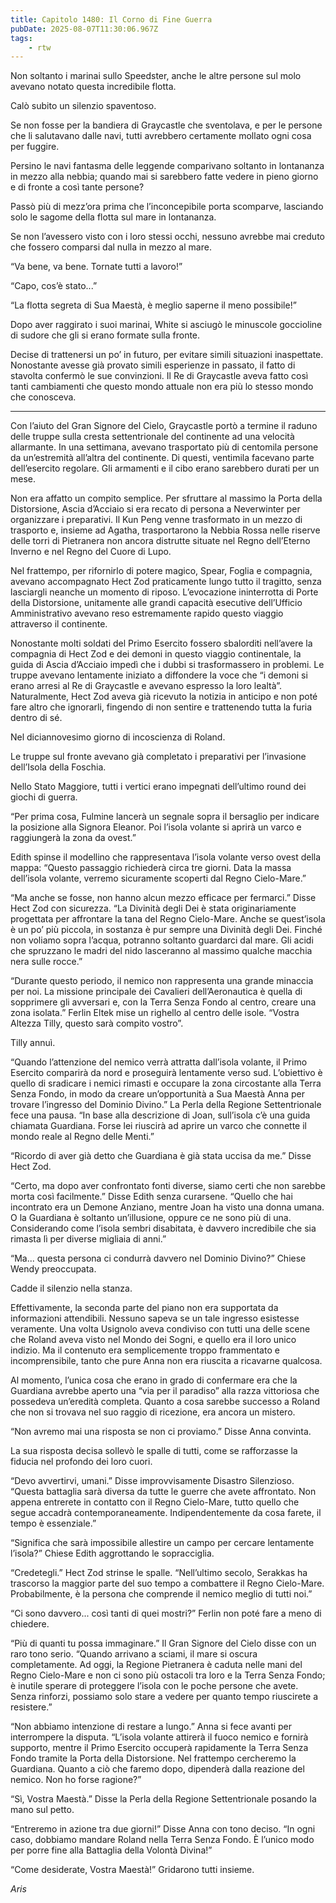 ```yaml
---
title: Capitolo 1480: Il Corno di Fine Guerra
pubDate: 2025-08-07T11:30:06.967Z
tags:
    - rtw
---
```



Non soltanto i marinai sullo Speedster, anche le altre persone sul molo avevano notato questa incredibile flotta.


Calò subito un silenzio spaventoso.


Se non fosse per la bandiera di Graycastle che sventolava, e per le persone che li salutavano dalle navi, tutti avrebbero certamente mollato ogni cosa per fuggire.


Persino le navi fantasma delle leggende comparivano soltanto in lontananza in mezzo alla nebbia; quando mai si sarebbero fatte vedere in pieno giorno e di fronte a così tante persone?


Passò più di mezz’ora prima che l’inconcepibile porta scomparve, lasciando solo le sagome della flotta sul mare in lontananza.


Se non l’avessero visto con i loro stessi occhi, nessuno avrebbe mai creduto che fossero comparsi dal nulla in mezzo al mare.


“Va bene, va bene. Tornate tutti a lavoro!”


“Capo, cos’è stato...”


“La flotta segreta di Sua Maestà, è meglio saperne il meno possibile!”


Dopo aver raggirato i suoi marinai, White si asciugò le minuscole goccioline di sudore che gli si erano formate sulla fronte.


Decise di trattenersi un po’ in futuro, per evitare simili situazioni inaspettate. Nonostante avesse già provato simili esperienze in passato, il fatto di stavolta confermò le sue convinzioni. Il Re di Graycastle aveva fatto così tanti cambiamenti che questo mondo attuale non era più lo stesso mondo che conosceva.


***






Con l’aiuto del Gran Signore del Cielo, Graycastle portò a termine il raduno delle truppe sulla cresta settentrionale del continente ad una velocità allarmante. In una settimana, avevano trasportato più di centomila persone da un’estremità all’altra del continente. Di questi, ventimila facevano parte dell’esercito regolare. Gli armamenti e il cibo erano sarebbero durati per un mese.


Non era affatto un compito semplice. Per sfruttare al massimo la Porta della Distorsione, Ascia d’Acciaio si era recato di persona a Neverwinter per organizzare i preparativi. Il Kun Peng venne trasformato in un mezzo di trasporto e, insieme ad Agatha, trasportarono la Nebbia Rossa nelle riserve delle torri di Pietranera non ancora distrutte situate nel Regno dell’Eterno Inverno e nel Regno del Cuore di Lupo.


Nel frattempo, per rifornirlo di potere magico, Spear, Foglia e compagnia, avevano accompagnato Hect Zod praticamente lungo tutto il tragitto, senza lasciargli neanche un momento di riposo. L’evocazione ininterrotta di Porte della Distorsione, unitamente alle grandi capacità esecutive dell’Ufficio Amministrativo avevano reso estremamente rapido questo viaggio attraverso il continente.


Nonostante molti soldati del Primo Esercito fossero sbalorditi nell’avere la compagnia di Hect Zod e dei demoni in questo viaggio continentale, la guida di Ascia d’Acciaio impedì che i dubbi si trasformassero in problemi. Le truppe avevano lentamente iniziato a diffondere la voce che “i demoni si erano arresi al Re di Graycastle e avevano espresso la loro lealtà”. Naturalmente, Hect Zod aveva già ricevuto la notizia in anticipo e non poté fare altro che ignorarli, fingendo di non sentire e trattenendo tutta la furia dentro di sé.


Nel diciannovesimo giorno di incoscienza di Roland.


Le truppe sul fronte avevano già completato i preparativi per l’invasione dell’Isola della Foschia.


Nello Stato Maggiore, tutti i vertici erano impegnati dell’ultimo round dei giochi di guerra.


“Per prima cosa, Fulmine lancerà un segnale sopra il bersaglio per indicare la posizione alla Signora Eleanor. Poi l’isola volante si aprirà un varco e raggiungerà la zona da ovest.”


Edith spinse il modellino che rappresentava l’isola volante verso ovest della mappa: “Questo passaggio richiederà circa tre giorni. Data la massa dell’isola volante, verremo sicuramente scoperti dal Regno Cielo-Mare.”


“Ma anche se fosse, non hanno alcun mezzo efficace per fermarci.” Disse Hect Zod con sicurezza. “La Divinità degli Dei è stata originariamente progettata per affrontare la tana del Regno Cielo-Mare. Anche se quest’isola è un po’ più piccola, in sostanza è pur sempre una Divinità degli Dei. Finché non voliamo sopra l’acqua, potranno soltanto guardarci dal mare. Gli acidi che spruzzano le madri del nido lasceranno al massimo qualche macchia nera sulle rocce.”


“Durante questo periodo, il nemico non rappresenta una grande minaccia per noi. La missione principale dei Cavalieri dell’Aeronautica è quella di sopprimere gli avversari e, con la Terra Senza Fondo al centro, creare una zona isolata.” Ferlin Eltek mise un righello al centro delle isole. “Vostra Altezza Tilly, questo sarà compito vostro”.


Tilly annuì.


“Quando l’attenzione del nemico verrà attratta dall’isola volante, il Primo Esercito comparirà da nord e proseguirà lentamente verso sud. L’obiettivo è quello di sradicare i nemici rimasti e occupare la zona circostante alla Terra Senza Fondo, in modo da creare un’opportunità a Sua Maestà Anna per trovare l’ingresso del Dominio Divino.” La Perla della Regione Settentrionale fece una pausa. “In base alla descrizione di Joan, sull’isola c’è una guida chiamata Guardiana. Forse lei riuscirà ad aprire un varco che connette il mondo reale al Regno delle Menti.”


“Ricordo di aver già detto che Guardiana è già stata uccisa da me.” Disse Hect Zod.


“Certo, ma dopo aver confrontato fonti diverse, siamo certi che non sarebbe morta così facilmente.” Disse Edith senza curarsene. “Quello che hai incontrato era un Demone Anziano, mentre Joan ha visto una donna umana. O la Guardiana è soltanto un’illusione, oppure ce ne sono più di una. Considerando come l’isola sembri disabitata, è davvero incredibile che sia rimasta lì per diverse migliaia di anni.”


“Ma... questa persona ci condurrà davvero nel Dominio Divino?” Chiese Wendy preoccupata.


Cadde il silenzio nella stanza.


Effettivamente, la seconda parte del piano non era supportata da informazioni attendibili. Nessuno sapeva se un tale ingresso esistesse veramente. Una volta Usignolo aveva condiviso con tutti una delle scene che Roland aveva visto nel Mondo dei Sogni, e quello era il loro unico indizio. Ma il contenuto era semplicemente troppo frammentato e incomprensibile, tanto che pure Anna non era riuscita a ricavarne qualcosa.


Al momento, l’unica cosa che erano in grado di confermare era che la Guardiana avrebbe aperto una “via per il paradiso” alla razza vittoriosa che possedeva un’eredità completa. Quanto a cosa sarebbe successo a Roland che non si trovava nel suo raggio di ricezione, era ancora un mistero.


“Non avremo mai una risposta se non ci proviamo.” Disse Anna convinta.


La sua risposta decisa sollevò le spalle di tutti, come se rafforzasse la fiducia nel profondo dei loro cuori.


“Devo avvertirvi, umani.” Disse improvvisamente Disastro Silenzioso. “Questa battaglia sarà diversa da tutte le guerre che avete affrontato. Non appena entrerete in contatto con il Regno Cielo-Mare, tutto quello che segue accadrà contemporaneamente. Indipendentemente da cosa farete, il tempo è essenziale.”


“Significa che sarà impossibile allestire un campo per cercare lentamente l’isola?” Chiese Edith aggrottando le sopracciglia.


“Credetegli.” Hect Zod strinse le spalle. “Nell’ultimo secolo, Serakkas ha trascorso la maggior parte del suo tempo a combattere il Regno Cielo-Mare. Probabilmente, è la persona che comprende il nemico meglio di tutti noi.”


“Ci sono davvero... così tanti di quei mostri?” Ferlin non poté fare a meno di chiedere.


“Più di quanti tu possa immaginare.” Il Gran Signore del Cielo disse con un raro tono serio. “Quando arrivano a sciami, il mare si oscura completamente. Ad oggi, la Regione Pietranera è caduta nelle mani del Regno Cielo-Mare e non ci sono più ostacoli tra loro e la Terra Senza Fondo; è inutile sperare di proteggere l’isola con le poche persone che avete. Senza rinforzi, possiamo solo stare a vedere per quanto tempo riuscirete a resistere.”


“Non abbiamo intenzione di restare a lungo.” Anna si fece avanti per interrompere la disputa. “L’isola volante attirerà il fuoco nemico e fornirà supporto, mentre il Primo Esercito occuperà rapidamente la Terra Senza Fondo tramite la Porta della Distorsione. Nel frattempo cercheremo la Guardiana. Quanto a ciò che faremo dopo, dipenderà dalla reazione del nemico. Non ho forse ragione?”


“Sì, Vostra Maestà.” Disse la Perla della Regione Settentrionale posando la mano sul petto.


“Entreremo in azione tra due giorni!” Disse Anna con tono deciso. “In ogni caso, dobbiamo mandare Roland nella Terra Senza Fondo. È l’unico modo per porre fine alla Battaglia della Volontà Divina!”


“Come desiderate, Vostra Maestà!” Gridarono tutti insieme.






<em>Aris</em>
                                


                                



